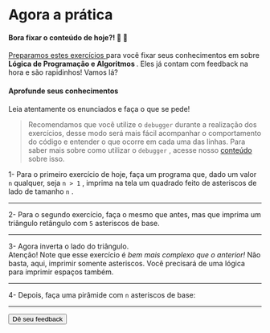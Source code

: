<div class=" col-span-12 content-section-box"><h1 id="agora-a-pratica" class="title-section">
  Agora a prática
</h1>
<h4>
  Bora fixar o conteúdo de hoje?! 🎯 💪
</h4>
<div class="pt-1 pb-1">
  <a class="external-link" href="https://be-trybe.typeform.com/to/Gt4QoTA9" target="_blank" rel="noopener noreferrer">
    Preparamos estes exercícios
  </a>
   para você fixar seus conhecimentos em sobre 
  <strong>
    Lógica de Programação e Algoritmos
  </strong>
  . Eles já contam com feedback na hora e são rapidinhos! Vamos lá?
</div>
<h4>
  Aprofunde seus conhecimentos
</h4>
<div class="pt-1 pb-1">
  Leia atentamente os enunciados e faça o que se pede!
</div>
<blockquote>
  <div class="pt-1 pb-1">
    Recomendamos que você utilize o 
<code class="inline">debugger</code>     durante a realização dos exercícios, desse modo será mais fácil acompanhar o comportamento do código e entender o que ocorre em cada uma das linhas. Para saber mais sobre como utilizar o 
<code class="inline">debugger</code>    , acesse nosso 
    <a href="/course/real-life-engineer/vscode">
      conteúdo
    </a>
     sobre isso.
  </div>
</blockquote>
<div class="pt-1 pb-1">
  1- Para o primeiro exercício de hoje, faça um programa que, dado um valor 
<code class="inline">n</code>   qualquer, seja 
<code class="inline">n &gt; 1</code>  , imprima na tela um quadrado feito de asteriscos de lado de tamanho 
<code class="inline">n</code>  .

<hr class="thin">
<div class="pt-1 pb-1">
  2- Para o segundo exercício, faça o mesmo que antes, mas que imprima um triângulo retângulo com 
<code class="inline">5</code>   asteriscos de base.
</div>

<hr class="thin">
<div class="pt-1 pb-1">
  3- Agora inverta o lado do triângulo. 
</div>

<div class="pt-1 pb-1">
  Atenção! Note que esse exercício é 
  <em>
    bem mais complexo que o anterior!
  </em>
   Não basta, aqui, imprimir somente asteriscos. Você precisará de uma lógica para imprimir espaços também.
</div>
<hr class="thin">
<div class="pt-1 pb-1">
  4- Depois, faça uma pirâmide com 
<code class="inline">n</code>   asteriscos de base:
</div>

<hr class="thin">
<div class="content-spacement"></div><div class="content-section-feedback"><button type="button" class="btn btn-primary btn-base">Dê seu feedback</button></div></div>
